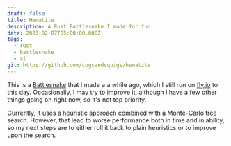 ```yaml
---
draft: false
title: Hematite
description: A Rust Battlesnake I made for fun.
date: 2023-02-07T05:00:00.000Z
tags:
  - rust
  - battlesnake
  - ai
git: https://github.com/cogsandsquigs/hematite
---
```


This is a [Battlesnake](https://play.battlesnake.com/) that I made a a while ago, which I still run on [fly.io](https://fly.io/) to this day. Occasionally, I may try to improve it, although I have a few other things going on right now, so it's not top priority.

Currently, it uses a heuristic approach combined with a Monte-Carlo tree search. However, that lead to worse performance both in time and in ability, so my next steps are to either roll it back to plain heuristics or to improve upon the search.
